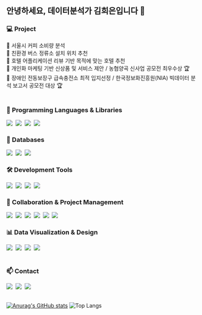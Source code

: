 ## 안녕하세요, 데이터분석가 김희은입니다 👋

<!--
**HEKIM-1810/HEKIM-1810** is a ✨ _special_ ✨ repository because its `README.md` (this file) appears on your GitHub profile.

Here are some ideas to get you started:

- 🔭 I’m currently working on ...
- 🌱 I’m currently learning ...
- 👯 I’m looking to collaborate on ...
- 🤔 I’m looking for help with ...
- 💬 Ask me about ...
- 📫 How to reach me: ...
- 😄 Pronouns: ...
- ⚡ Fun fact: ...
-->


</div>

<!--내용 부분-->

<h3 align="left">💻 Project </h3>
 📁 서울시 커피 소비량 분석 <br>
 📁 친환경 버스 정류소 설치 위치 추천 <br>
 📁 호텔 어플리케이션 리뷰 기반 목적에 맞는 호텔 추천 <br>
 📁 개인화 마케팅 기반 신상품 및 서비스 제안 / 농협양곡 신사업 공모전 최우수상 🏆 <br>
 📁 장애인 전동보장구 급속충전소 최적 입지선정 / 한국정보화진흥원(NIA) 빅데이터 분석 보고서 공모전 대상 🏆 <br>
<br>


<h3 align="left">🐍 Programming Languages & Libraries</h3>
<div align="left">
  <img src="https://img.shields.io/badge/Python-3776AB?style=flat-square&logo=Python&logoColor=white"/>&nbsp;
  <img src="https://img.shields.io/badge/pandas-150458?style=flat-square&logo=pandas&logoColor=white" />&nbsp;
  <img src="https://img.shields.io/badge/numpy-013243?style=flat-square&logo=numpy&logoColor=white" />&nbsp;
  <img src="https://img.shields.io/badge/Matplotlib-11557c?style=flat-square&logo=Matplotlib&logoColor=white" />&nbsp;
</div>

<h3 align="left">💾 Databases</h3>
<div align="left">
  <img src="https://img.shields.io/badge/BigQuery-4285F4?style=flat-square&logo=google-cloud&logoColor=white" />&nbsp;
  <img src="https://img.shields.io/badge/MySQL-4479A1?style=flat-square&logo=MySQL&logoColor=white"/>&nbsp;
  <img src="https://img.shields.io/badge/PostgreSQL-4169E1?style=flat-square&logo=postgresql&logoColor=white" />&nbsp;
</div>

<h3 align="left">🛠️ Development Tools</h3>
<div align="left">
  <img src="https://img.shields.io/badge/Colab-F9AB00?style=flat-square&logo=googlecolab&logoColor=white" />&nbsp;
  <img src="https://img.shields.io/badge/VSCode-007ACC?style=flat-square&logo=visual-studio-code&logoColor=white" />&nbsp;
  <img src="https://img.shields.io/badge/jupyter-F37626?style=flat-square&logo=jupyter&logoColor=white" />&nbsp;
  <img src="https://img.shields.io/badge/cursor-00A36C?style=flat-square&logo=cursor&logoColor=white" />&nbsp;
</div>


<h3 align="left">👥 Collaboration & Project Management</h3>
<div align="left">
  <img src="https://img.shields.io/badge/Notion-000000?style=flat-square&logo=notion&logoColor=white" />&nbsp;
  <img src="https://img.shields.io/badge/slack-4A154B?style=flat-square&logo=slack&logoColor=white" />&nbsp;
  <img src="https://img.shields.io/badge/Confluence-172B4D?style=flat-square&logo=confluence&logoColor=white" />&nbsp;
  <img src="https://img.shields.io/badge/Jira-0052CC?style=flat-square&logo=jira&logoColor=white" />&nbsp;
  <img src="https://img.shields.io/badge/git-F05032?style=flat-square&logo=git&logoColor=white" />&nbsp;
  <img src="https://img.shields.io/badge/github-181717?style=flat-square&logo=github&logoColor=white" />&nbsp;
</div>

<h3 align="left">📊 Data Visualization & Design</h3>
<div align="left">
  <img src="https://img.shields.io/badge/Power%20BI-F2C811?style=flat-square&logo=powerbi&logoColor=black" />&nbsp;
  <img src="https://img.shields.io/badge/Redash-FF6B6B?style=flat-square&logo=redash&logoColor=white" />&nbsp;
  <img src="https://img.shields.io/badge/Figma-F24E1E?style=flat-square&logo=figma&logoColor=white" />&nbsp;
  <img src="https://img.shields.io/badge/miricanvas-03C75A?style=flat-square&logo=canvas&logoColor=white" />&nbsp;
</div>

<br>
<h3 align="left">📫 Contact </h3>
<div align="left">
  <a href="mailto:hekim12437@gmail.com"><img src="https://img.shields.io/badge/Gmail-d14836?style=flat-square&logo=Gmail&logoColor=white"/></a>&nbsp;
  <a href="https://grossquokka.tistory.com/)"><img src="https://img.shields.io/badge/Tistory-000000?style=flat-square&logo=Tistory&logoColor=white"/></a>&nbsp;
  <a href="https://www.linkedin.com/in/your-linkedin-profile"><img src="https://img.shields.io/badge/LinkedIn-0A66C2?style=flat-square&logo=LinkedIn&logoColor=white"/></a>
</div>

<br>

[![Anurag's GitHub stats](https://github-readme-stats.vercel.app/api?username=hyeinisfree&hide_title=true&show_icons=true&include_all_commits=true&disable_animations=true&theme=vue)](https://github.com/anuraghazra/github-readme-stats)
![Top Langs](https://github-readme-stats.vercel.app/api/top-langs/?username=HEKIM-1810&layout=compact) 


